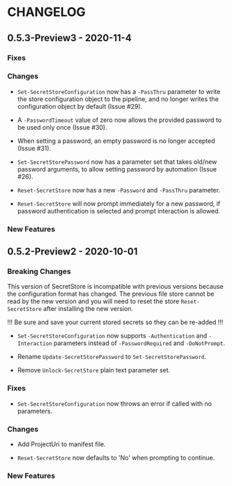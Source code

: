 # CHANGELOG

## 0.5.3-Preview3 - 2020-11-4

### Fixes

### Changes

- `Set-SecretStoreConfiguration` now has a `-PassThru` parameter to write the store configuration object to the pipeline, and no longer writes the configuration object by default (Issue #29).

- A `-PasswordTimeout` value of zero now allows the provided password to be used only once (Issue #30).

- When setting a password, an empty password is no longer accepted (Issue #31).

- `Set-SecretStorePassword` now has a parameter set that takes old/new password arguments, to allow setting password by automation (Issue #26).

- `Reset-SecretStore` now has a new `-Password` and `-PassThru` parameter.

- `Reset-SecretStore` will now prompt immediately for a new password, if password authentication is selected and prompt interaction is allowed.

### New Features

## 0.5.2-Preview2 - 2020-10-01

### Breaking Changes

This version of SecretStore is incompatible with previous versions because the configuration format has changed.
The previous file store cannot be read by the new version and you will need to reset the store `Reset-SecretStore` after installing the new version.  

!!! Be sure and save your current stored secrets so they can be re-added !!!

- `Set-SecretStoreConfiguration` now supports `-Authentication` and `-Interaction` parameters instead of `-PasswordRequired` and `-DoNotPrompt`.

- Rename `Update-SecretStorePassword` to `Set-SecretStorePassword`.

- Remove `Unlock-SecretStore` plain text parameter set.

### Fixes

- `Set-SecretStoreConfiguration` now throws an error if called with no parameters.

### Changes

- Add ProjectUri to manifest file.

- `Reset-SecretStore` now defaults to 'No' when prompting to continue.

### New Features
